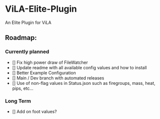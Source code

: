 # ViLA-Elite-Plugin
An Elite Plugin for ViLA

## Roadmap:

### Currently planned

- [] Fix high power draw of FileWatcher
- [] Update readme with all available config values and how to install
- [] Better Example Configuration
- [] Main / Dev branch with automated releases
- [] Use of non-flag values in Status.json such as firegroups, mass, heat, pips, etc...

### Long Term

- [] Add on foot values?
